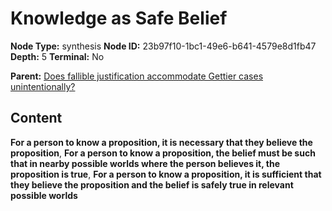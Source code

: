 # Knowledge as Safe Belief

**Node Type:** synthesis
**Node ID:** 23b97f10-1bc1-49e6-b641-4579e8d1fb47
**Depth:** 5
**Terminal:** No

**Parent:** [Does fallible justification accommodate Gettier cases unintentionally?](does-fallible-justification-accommodate-gettier-cases-unintentionally-antithesis-3f9c0bdd-64c1-4191-8d80-5fe3382475d6.md)

## Content

**For a person to know a proposition, it is necessary that they believe the proposition**, **For a person to know a proposition, the belief must be such that in nearby possible worlds where the person believes it, the proposition is true**, **For a person to know a proposition, it is sufficient that they believe the proposition and the belief is safely true in relevant possible worlds**
